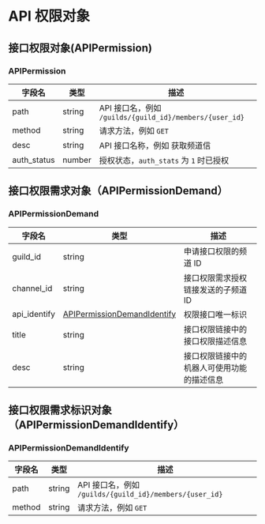 # API 权限对象

## 接口权限对象(APIPermission)

### APIPermission

| 字段名      | 类型   | 描述                                                    |
| ----------- | ------ | ------------------------------------------------------- |
| path        | string | API 接口名，例如 `/guilds/{guild_id}/members/{user_id}` |
| method      | string | 请求方法，例如 `GET`                                    |
| desc        | string | API 接口名称，例如 获取频道信                           |
| auth_status | number | 授权状态，`auth_stats` 为 `1` 时已授权                  |

## 接口权限需求对象（APIPermissionDemand）

### APIPermissionDemand

| 字段名       | 类型                                                        | 描述                                       |
| ------------ | ----------------------------------------------------------- | ------------------------------------------ |
| guild_id     | string                                                      | 申请接口权限的频道 ID                      |
| channel_id   | string                                                      | 接口权限需求授权链接发送的子频道 ID        |
| api_identify | [APIPermissionDemandIdentify](#APIPermissionDemandIdentify) | 权限接口唯一标识                           |
| title        | string                                                      | 接口权限链接中的接口权限描述信息           |
| desc         | string                                                      | 接口权限链接中的机器人可使用功能的描述信息 |

## 接口权限需求标识对象（APIPermissionDemandIdentify）

### APIPermissionDemandIdentify

| 字段名 | 类型   | 描述                                                    |
| ------ | ------ | ------------------------------------------------------- |
| path   | string | API 接口名，例如 `/guilds/{guild_id}/members/{user_id}` |
| method | string | 请求方法，例如 `GET`                                    |
